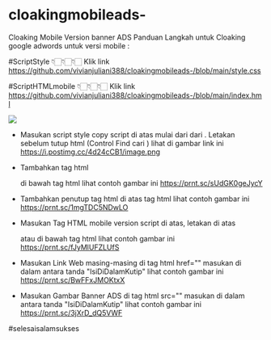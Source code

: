# cloakingmobileads-
Cloaking Mobile Version banner ADS 
Panduan Langkah untuk Cloaking google adwords untuk versi mobile :

#ScriptStyle 👇🏻👇🏻👇🏻
Klik link https://github.com/vivianjuliani388/cloakingmobileads-/blob/main/style.css

#ScriptHTMLmobile 👇🏻👇🏻👇🏻
Klik link https://github.com/vivianjuliani388/cloakingmobileads-/blob/main/index.hml

<img src="https://i.postimg.cc/6pdB64Rw/image.png">

* Masukan script style copy script di atas mulai dari dari <style> samapai penutupnya </style>. Letakan sebelum tutup html </head> (Control Find cari </head>) lihat di gambar link ini https://i.postimg.cc/4d24cCB1/image.png

* Tambahkan tag html <div class="pcagen"> di bawah tag html <body> lihat contoh gambar ini https://prnt.sc/sUdGK0geJycY

* Tambahkan penutup tag html </div> di atas tag html </body> lihat contoh gambar ini https://prnt.sc/1mgTDC5NDwLO

* Masukan Tag HTML mobile version script di atas, letakan di atas <div class="pcagen"> atau di bawah tag html <body> lihat contoh gambar ini https://prnt.sc/fJyMlUFZLUfS

* Masukan Link Web masing-masing di tag html href="" masukan di dalam antara tanda "IsiDiDalamKutip" lihat contoh gambar ini https://prnt.sc/BwFFxJMOKtxX

* Masukan Gambar Banner ADS di tag html src="" masukan di dalam antara tanda "IsiDiDalamKutip" lihat contoh gambar ini https://prnt.sc/3jXrD_dQ5VWF


#selesaisalamsukses

